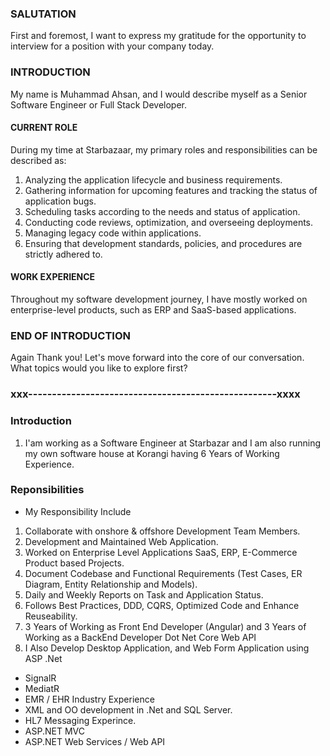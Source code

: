 ### SALUTATION
First and foremost, I want to express my gratitude for the opportunity to interview for a position with your company today.

### INTRODUCTION
My name is Muhammad Ahsan, and I would describe myself as a Senior Software Engineer or Full Stack Developer.

#### CURRENT ROLE
During my time at Starbazaar, my primary roles and responsibilities can be described as:
1. Analyzing the application lifecycle and business requirements.
2. Gathering information for upcoming features and tracking the status of application bugs.
3. Scheduling tasks according to the needs and status of application.
4. Conducting code reviews, optimization, and overseeing deployments.
5. Managing legacy code within applications.
6. Ensuring that development standards, policies, and procedures are strictly adhered to.

#### WORK EXPERIENCE
Throughout my software development journey, I have mostly worked on enterprise-level products, such as ERP and SaaS-based applications.

### END OF INTRODUCTION
Again Thank you! Let's move forward into the core of our conversation. What topics would you like to explore first?


### xxx----------------------------------------------------xxxx
### Introduction 
1. I'am working as a Software Engineer at Starbazar and I am also running my own software house at Korangi having 6 Years of Working Experience.

### Reponsibilities
- My Responsibility Include 
1. Collaborate with onshore & offshore Development Team Members.
2. Development and Maintained Web Application.
3. Worked on Enterprise Level Applications SaaS, ERP, E-Commerce Product based Projects.
4. Document Codebase and Functional Requirements (Test Cases, ER Diagram, Entity Relationship and Models).
5. Daily and Weekly Reports on Task and Application Status.
6. Follows Best Practices, DDD, CQRS, Optimized Code and Enhance Reuseability.
7. 3 Years of Working as Front End Developer (Angular) and 3 Years of Working as a BackEnd Developer Dot Net Core Web API 
8. I Also Develop Desktop Application, and Web Form Application using ASP .Net

- SignalR
- MediatR
- EMR / EHR Industry Experience
- XML and OO development in .Net and SQL Server.
- HL7 Messaging Experince.
- ASP.NET MVC
- ASP.NET Web Services / Web API
